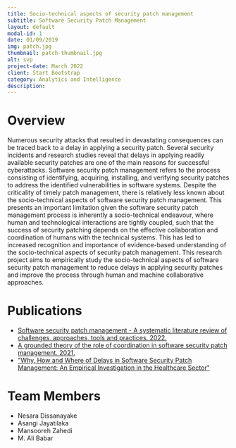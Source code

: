 ```yaml
---
title: Socio-technical aspects of security patch management
subtitle: Software Security Patch Management
layout: default
modal-id: 1
date: 01/09/2019
img: patch.jpg
thumbnail: patch-thumbnail.jpg
alt: svp
project-date: March 2022
client: Start Bootstrap
category: Analytics and Intelligence
description: 
---
```


# Overview

Numerous security attacks that resulted in devastating consequences can be traced back to a delay in applying a security patch. Several security incidents and research studies reveal that delays in applying readily available security patches are one of the main reasons for successful cyberattacks. Software security patch management refers to the process consisting of identifying, acquiring, installing, and verifying security patches to address the identified vulnerabilities in software systems. Despite the criticality of timely patch management, there is relatively less known about the socio-technical aspects of software security patch management. This presents an important limitation given the software security patch management process is inherently a socio-technical endeavour, where human and technological interactions are tightly coupled, such that the success of security patching depends on the effective collaboration and coordination of humans with the technical systems. This has led to increased recognition and importance of evidence-based understanding of the socio-technical aspects of security patch management. This research project aims to empirically study the socio-technical aspects of software security patch management to reduce delays in applying security patches and improve the process through human and machine collaborative approaches.


# Publications

- [Software security patch management - A systematic literature review of challenges, approaches, tools and practices. 2022.](https://www.sciencedirect.com/science/article/pii/S0950584921002147?via%3Dihub)  
- [A grounded theory of the role of coordination in software security patch management. 2021.](https://dl.acm.org/doi/10.1145/3468264.3468595) 
- ["Why, How and Where of Delays in Software Security Patch Management: An Empirical Investigation in the Healthcare Sector"](URL)

# Team Members


- Nesara Dissanayake
- Asangi Jayatilaka
- Mansooreh Zahedi
- M. Ali Babar
